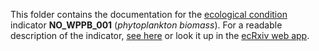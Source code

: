 This folder contains the documentation for the [ecological condition](https://github.com/NINAnor/ecRxiv) indicator **NO_WPPB_001** (*phytoplankton biomass*). 
For a readable description of the indicator, [see here](https://raw.githack.com/NINAnor/ecRxiv/main/indicators/NO_WPPB_001/R/NO_WPPB_001.html) or look it up in the [ecRxiv web app](https://view.nina.no/ecRxiv/).
